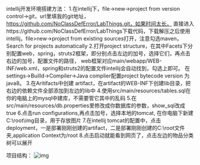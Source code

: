 intellij开发环境搭建方法：
1.在intellij下，file->new->project from version control->git，url里填我的git地址，https://github.com/NoClassDefError/LabThings.git，如果时间太长，
直接进入https://github.com/NoClassDefError/LabThings下载代码，下载解压之后使用intellij，file>new->project from existing sources打开，注意勾选maven，Search for projects automatically
2.打开project structure，在其中Facets下分别配置web，spring，struts2框架，即分别点击左边的加号，选择它们，再点击右边的加号，配置文件的路径，
web框架对应main/webapp/WEB-INF/web.xml，spring和struts2的配置文件intellij会自动找到，勾选上即可。
在settings->Builld->Compiler->Java complier配置project bytecode version 为java8。
3.在Aritifacts中创建 artifact，在artifact的WEB-INF下创建lib目录，把右边的依赖文件全部添加到左边的lib中
4.使用src/main/resources/tables.sql在你的电脑上的mysql中建库，不需要管它其中的乱码
5.在src/main/resources/db.properties里修改成你数据库的参数，show_sql改成true
6.点击run configurations,再点击加号，选择本地的tomcat, 在你电脑下新建C:\root\img目录，用于存放图片
7.在intellij tomcat的配置中，点击deployment，一是部署刚刚创建的artifact，二是部署刚刚创建的C:\root文件夹,application Context为/root
8.点击启动就能看到网页了，点击左边的物品分类树可以展开

项目结构：
![img](https://github.com/NoClassDefError/LabThings/a.png)
